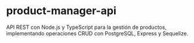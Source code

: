 # product-manager-api
API REST con Node.js y TypeScript para la gestión de productos, implementando operaciones CRUD con PostgreSQL, Express y Sequelize.
